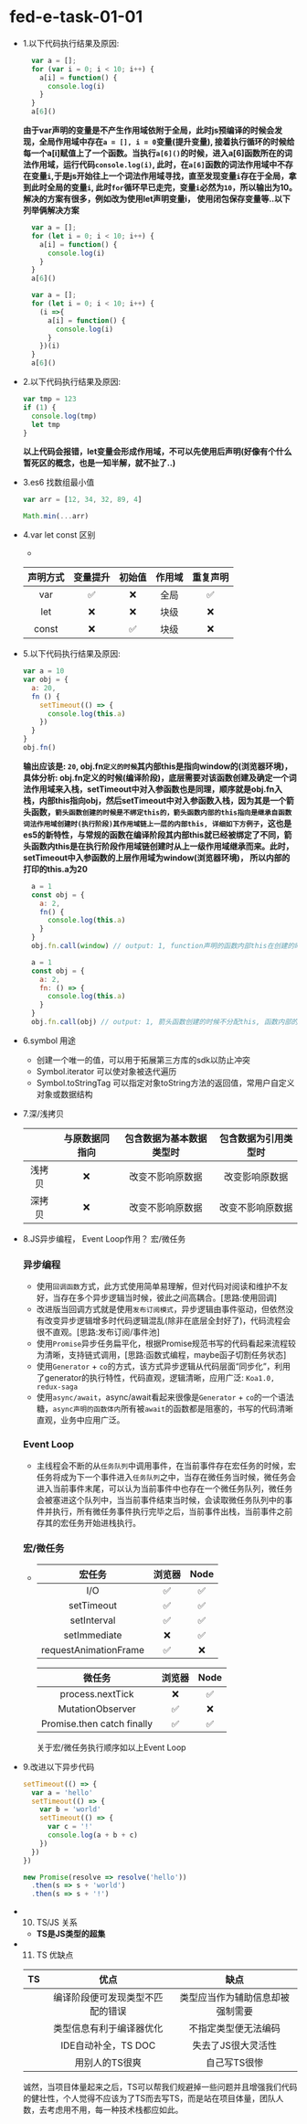 # fed-e-task-01-01

- 1.以下代码执行结果及原因:
  ```js
    var a = [];
    for (var i = 0; i < 10; i++) {
      a[i] = function() {
        console.log(i)
      }
    }
    a[6]()
  ```
  __由于var声明的变量是不产生作用域依附于全局，此时js预编译的时候会发现，全局作用域中存在`a = [], i = 0`变量(提升变量), 接着执行循环的时候给每一个a[i]赋值上了一个函数。当执行`a[6]()`的时候，进入a[6]函数所在的词法作用域，运行代码`console.log(i)`, 此时，在`a[6]`函数的词法作用域中不存在变量`i`,于是js开始往上一个词法作用域寻找，直至发现变量`i`存在于全局，拿到此时全局的变量`i`, 此时`for`循环早已走完，变量`i`必然为`10`，所以输出为10。解决的方案有很多，例如改为使用let声明变量i， 使用闭包保存变量等..以下列举俩解决方案__

  ```js
    var a = [];
    for (let i = 0; i < 10; i++) {
      a[i] = function() {
        console.log(i)
      }
    }
    a[6]()

    var a = [];
    for (let i = 0; i < 10; i++) {
      (i =>{
        a[i] = function() {
          console.log(i)
        }
      })(i)
    }
    a[6]()
  ```


- 2.以下代码执行结果及原因:

  ```js
  var tmp = 123
  if (1) {
    console.log(tmp)
    let tmp
  }
  ```
  __以上代码会报错，let变量会形成作用域，不可以先使用后声明(好像有个什么暂死区的概念，也是一知半解，就不扯了..)__


- 3.es6 找数组最小值

  ```js
  var arr = [12, 34, 32, 89, 4]

  Math.min(...arr)
  ```

- 4.var let const 区别
  
  * 
  | 声明方式 | 变量提升 | 初始值 | 作用域 | 重复声明 
  | :-----: | :----: | :----: | :----: | :----: |
  | var    | ✅ | ❌ | 全局 | ✅ |
  | let    | ❌ | ❌ | 块级 | ❌ |
  | const  | ❌ | ✅ | 块级 | ❌ |


- 5.以下代码执行结果及原因:

  ```js
  var a = 10
  var obj = {
    a: 20,
    fn () {
      setTimeout(() => {
        console.log(this.a)
      })
    }
  }
  obj.fn()
  ```

  __输出应该是: `20`, obj.fn`定义的时候`其内部this是指向window的(浏览器环境)，具体分析: obj.fn定义的时候(编译阶段)，底层需要对该函数创建及确定一个词法作用域来入栈，setTimeout中对入参函数也是同理，顺序就是obj.fn入栈，内部this指向obj，然后setTimeout中对入参函数入栈，因为其是一个箭头函数，`箭头函数创建的时候是不绑定this的，箭头函数内部的this指向是继承自函数词法作用域创建时(执行阶段)其作用域链上一层的内部this, 详细如下方例子`，这也是es5的新特性，与常规的函数在编译阶段其内部this就已经被绑定了不同，箭头函数内this是在执行阶段作用域链创建时从上一级作用域继承而来。此时，setTimeout中入参函数的上层作用域为window(浏览器环境)， 所以内部的打印的this.a为20__

  ```js
    a = 1
    const obj = {
      a: 2,
      fn() {
        console.log(this.a)
      }
    }
    obj.fn.call(window) // output: 1, function声明的函数内部this在创建的时候被分配了this指向window

    a = 1
    const obj = {
      a: 2,
      fn: () => {
        console.log(this.a)
      }
    }
    obj.fn.call(obj) // output: 1, 箭头函数创建的时候不分配this, 函数内部的this继承自上层作用域链，只和上层作用域的this有关
  ```

- 6.symbol 用途
  * 创建一个唯一的值，可以用于拓展第三方库的sdk以防止冲突
  * Symbol.iterator 可以使对象被迭代遍历
  * Symbol.toStringTag 可以指定对象toString方法的返回值，常用户自定义对象或数据结构

- 7.深/浅拷贝

  |  | 与原数据同指向 | 包含数据为基本数据类型时 | 包含数据为引用类型时 |
  | :----: | :----: | :----: | :----: |
  | 浅拷贝 | ❌ | 改变不影响原数据 | 改变影响原数据 |
  | 深拷贝 | ❌ | 改变不影响原数据 | 改变不影响原数据 |

- 8.JS异步编程， Event Loop作用？ 宏/微任务
  ### __异步编程__
    * 使用`回调函数`方式，此方式使用简单易理解，但对代码对阅读和维护不友好，当存在多个异步逻辑当时候，彼此之间高耦合。[思路:使用回调]
    * 改进版当回调方式就是使用`发布订阅模式`，异步逻辑由事件驱动，但依然没有改变异步逻辑增多时代码逻辑混乱(除非在底层全封好了)，代码流程会很不直观。[思路:发布订阅/事件池]
    * 使用`Promise`异步任务扁平化，根据Promise规范书写的代码看起来流程较为清晰，支持链式调用，[思路:函数式编程，maybe函子切割任务状态]
    * 使用`Generator` + `co`的方式，该方式异步逻辑从代码层面“同步化”，利用了generator的执行特性，代码直观，逻辑清晰，应用广泛: `Koa1.0, redux-saga`
    * 使用`async/await`，async/await看起来很像是`Generator` + `co`的一个语法糖，`async声明的函数体内`所有被`await`的函数都是阻塞的，书写的代码清晰直观，业务中应用广泛。

  ### __Event Loop__
    * 主线程会不断的从`任务队列`中调用事件，在当前事件存在宏任务的时候，宏任务将成为下一个事件进入`任务队列`之中，当存在微任务当时候，微任务会进入当前事件末尾，可以认为当前事件中也存在一个微任务队列，微任务会被塞进这个队列中，当当前事件结束当时候，会读取微任务队列中的事件并执行，所有微任务事件执行完毕之后，当前事件出栈，当前事件之前存其的宏任务开始进栈执行。

  ### __宏/微任务__
  * 
    | 宏任务 | 浏览器 | Node |
    | :----: | :----: | :----: |
    | I/O | ✅ | ✅ |
    | setTimeout | ✅ | ✅ |
    | setInterval | ✅ | ✅ |
    | setImmediate | ❌ | ✅ |
    | requestAnimationFrame | ✅ | ❌ |

    | 微任务 | 浏览器 | Node |
    | :----: | :----: | :----: |
    | process.nextTick | ❌ | ✅ |
    | MutationObserver | ✅ | ❌ |
    | Promise.then catch finally	 | ✅ | ✅ |

    关于宏/微任务执行顺序如以上Event Loop

- 9.改进以下异步代码

  ```js
  setTimeout(() => {
    var a = 'hello'
    setTimeout(() => {
      var b = 'world'
      setTimeout(() => {
        var c = '!'
        console.log(a + b + c)
      })
    })
  })

  new Promise(resolve => resolve('hello'))
    .then(s => s + 'world')
    .then(s => s + '!')
  ```

- 10. TS/JS 关系

   * __TS是JS类型的超集__

- 11. TS 优缺点

  | TS | 优点 | 缺点 |
  | :----: | :----: | :----: |
  |  | 编译阶段便可发现类型不匹配的错误 | 类型应当作为辅助信息却被强制需要 |
  |  | 类型信息有利于编译器优化 | 不指定类型便无法编码 |
  |  | IDE自动补全，TS DOC | 失去了JS很大灵活性 |
  |  | 用别人的TS很爽 | 自己写TS很惨 |

  诚然，当项目体量起来之后，TS可以帮我们规避掉一些问题并且增强我们代码的健壮性，个人觉得不应该为了TS而去写TS，而是站在项目体量，团队人数，去考虑用不用，每一种技术栈都应如此。